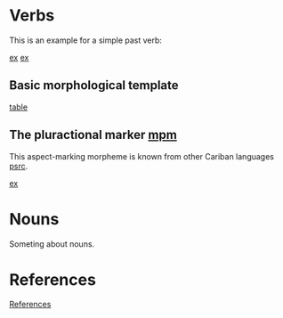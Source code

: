 # Verbs

This is an example for a simple past verb:

[ex](ctorat-42)
[ex](ctorat-44)

## Basic morphological template

[table](verb_templ)

## The pluractional marker [mpm](plur)
This aspect-marking morpheme is known from other Cariban languages [psrc](mattiola2020pluractional).

[ex](ctorat-40)


# Nouns

Someting about nouns.
# References
[References](Source?with_anchor#cldf:__all__)